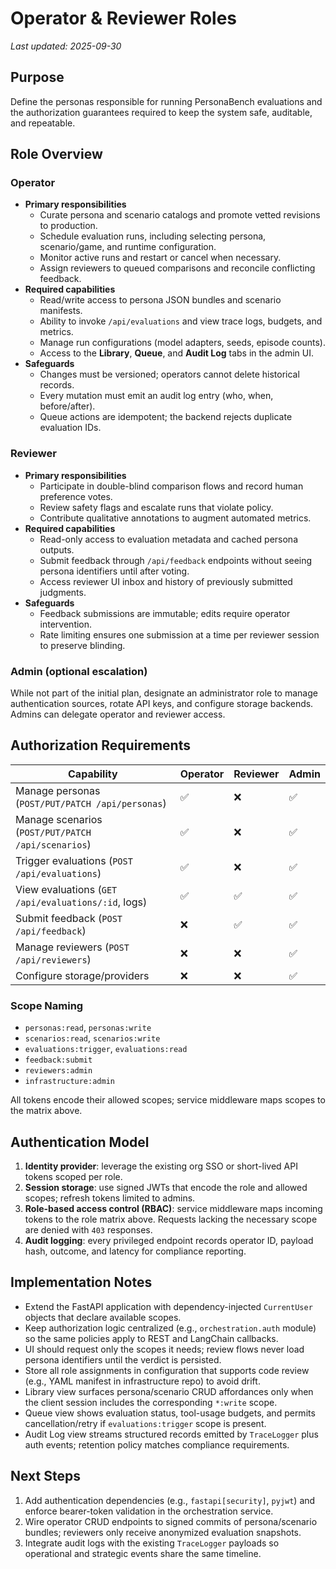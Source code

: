 # Operator & Reviewer Roles

_Last updated: 2025-09-30_

## Purpose

Define the personas responsible for running PersonaBench evaluations and the authorization guarantees required to keep the system safe, auditable, and repeatable.

## Role Overview

### Operator

- **Primary responsibilities**
  - Curate persona and scenario catalogs and promote vetted revisions to production.
  - Schedule evaluation runs, including selecting persona, scenario/game, and runtime configuration.
  - Monitor active runs and restart or cancel when necessary.
  - Assign reviewers to queued comparisons and reconcile conflicting feedback.
- **Required capabilities**
  - Read/write access to persona JSON bundles and scenario manifests.
  - Ability to invoke `/api/evaluations` and view trace logs, budgets, and metrics.
  - Manage run configurations (model adapters, seeds, episode counts).
  - Access to the **Library**, **Queue**, and **Audit Log** tabs in the admin UI.
- **Safeguards**
  - Changes must be versioned; operators cannot delete historical records.
  - Every mutation must emit an audit log entry (who, when, before/after).
  - Queue actions are idempotent; the backend rejects duplicate evaluation IDs.

### Reviewer

- **Primary responsibilities**
  - Participate in double-blind comparison flows and record human preference votes.
  - Review safety flags and escalate runs that violate policy.
  - Contribute qualitative annotations to augment automated metrics.
- **Required capabilities**
  - Read-only access to evaluation metadata and cached persona outputs.
  - Submit feedback through `/api/feedback` endpoints without seeing persona identifiers until after voting.
  - Access reviewer UI inbox and history of previously submitted judgments.
- **Safeguards**
  - Feedback submissions are immutable; edits require operator intervention.
  - Rate limiting ensures one submission at a time per reviewer session to preserve blinding.

### Admin (optional escalation)

While not part of the initial plan, designate an administrator role to manage authentication sources, rotate API keys, and configure storage backends. Admins can delegate operator and reviewer access.

## Authorization Requirements

| Capability | Operator | Reviewer | Admin |
| --- | --- | --- | --- |
| Manage personas (`POST/PUT/PATCH /api/personas`) | ✅ | ❌ | ✅ |
| Manage scenarios (`POST/PUT/PATCH /api/scenarios`) | ✅ | ❌ | ✅ |
| Trigger evaluations (`POST /api/evaluations`) | ✅ | ❌ | ✅ |
| View evaluations (`GET /api/evaluations/:id`, logs) | ✅ | ✅ | ✅ |
| Submit feedback (`POST /api/feedback`) | ❌ | ✅ | ✅ |
| Manage reviewers (`POST /api/reviewers`) | ❌ | ❌ | ✅ |
| Configure storage/providers | ❌ | ❌ | ✅ |

### Scope Naming

- `personas:read`, `personas:write`
- `scenarios:read`, `scenarios:write`
- `evaluations:trigger`, `evaluations:read`
- `feedback:submit`
- `reviewers:admin`
- `infrastructure:admin`

All tokens encode their allowed scopes; service middleware maps scopes to the matrix above.

## Authentication Model

1. **Identity provider**: leverage the existing org SSO or short-lived API tokens scoped per role.
2. **Session storage**: use signed JWTs that encode the role and allowed scopes; refresh tokens limited to admins.
3. **Role-based access control (RBAC)**: service middleware maps incoming tokens to the role matrix above. Requests lacking the necessary scope are denied with `403` responses.
4. **Audit logging**: every privileged endpoint records operator ID, payload hash, outcome, and latency for compliance reporting.

## Implementation Notes

- Extend the FastAPI application with dependency-injected `CurrentUser` objects that declare available scopes.
- Keep authorization logic centralized (e.g., `orchestration.auth` module) so the same policies apply to REST and LangChain callbacks.
- UI should request only the scopes it needs; review flows never load persona identifiers until the verdict is persisted.
- Store all role assignments in configuration that supports code review (e.g., YAML manifest in infrastructure repo) to avoid drift.
- Library view surfaces persona/scenario CRUD affordances only when the client session includes the corresponding `*:write` scope.
- Queue view shows evaluation status, tool-usage budgets, and permits cancellation/retry if `evaluations:trigger` scope is present.
- Audit Log view streams structured records emitted by `TraceLogger` plus auth events; retention policy matches compliance requirements.

## Next Steps

1. Add authentication dependencies (e.g., `fastapi[security]`, `pyjwt`) and enforce bearer-token validation in the orchestration service.
2. Wire operator CRUD endpoints to signed commits of persona/scenario bundles; reviewers only receive anonymized evaluation snapshots.
3. Integrate audit logs with the existing `TraceLogger` payloads so operational and strategic events share the same timeline.
